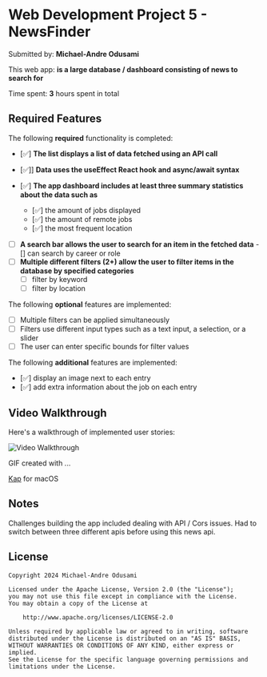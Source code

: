 # Web Development Project 5 - **NewsFinder**

Submitted by: **Michael-Andre Odusami**

This web app: **is a large database / dashboard consisting of news to search for**

Time spent: **3** hours spent in total

## Required Features

The following **required** functionality is completed:

-   [✅] **The list displays a list of data fetched using an API call**
-   [✅]] **Data uses the useEffect React hook and async/await syntax**
-   [✅] **The app dashboard includes at least three summary statistics about the data such as**

    -   [✅] the amount of jobs displayed
    -   [✅] the amount of remote jobs
    -   [✅] the most frequent location

-   [ ] **A search bar allows the user to search for an item in the fetched data** - [] can search by career or role
-   [ ] **Multiple different filters (2+) allow the user to filter items in the database by specified categories**
    -   [ ] filter by keyword
    -   [ ] filter by location

The following **optional** features are implemented:

-   [ ] Multiple filters can be applied simultaneously
-   [ ] Filters use different input types such as a text input, a selection, or a slider
-   [ ] The user can enter specific bounds for filter values

The following **additional** features are implemented:

-   [✅] display an image next to each entry
-   [✅] add extra information about the job on each entry

## Video Walkthrough

Here's a walkthrough of implemented user stories:

<img src='submission.gif' title='Video Walkthrough' width='' alt='Video Walkthrough' />

<!-- Replace this with whatever GIF tool you used! -->

GIF created with ...

[Kap](https://getkap.co/) for macOS

## Notes

Challenges building the app included dealing with API / Cors issues. Had to switch between three different apis before using this news api.

## License

    Copyright 2024 Michael-Andre Odusami

    Licensed under the Apache License, Version 2.0 (the "License");
    you may not use this file except in compliance with the License.
    You may obtain a copy of the License at

        http://www.apache.org/licenses/LICENSE-2.0

    Unless required by applicable law or agreed to in writing, software
    distributed under the License is distributed on an "AS IS" BASIS,
    WITHOUT WARRANTIES OR CONDITIONS OF ANY KIND, either express or implied.
    See the License for the specific language governing permissions and
    limitations under the License.
